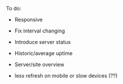 To do:
- Responsive 
- Fix interval changing 
- Introduce server status
- Historic/average uptime 
- Server/site overview

- less refresh on mobile or slow devices (??)